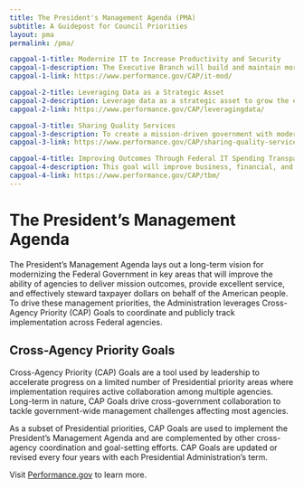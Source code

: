 ```yaml
---
title: The President's Management Agenda (PMA)
subtitle: A Guidepost for Council Priorities
layout: pma
permalink: /pma/

capgoal-1-title: Modernize IT to Increase Productivity and Security
capgoal-1-description: The Executive Branch will build and maintain more modern, secure, and resilient information technology (IT) to enhance mission delivery and productivity – driving value by increasing efficiencies of Government IT spending while potentially reducing costs, increasing efficiencies, and enhancing citizen engagement and satisfaction with the services we provide.
capgoal-1-link: https://www.performance.gov/CAP/it-mod/

capgoal-2-title: Leveraging Data as a Strategic Asset
capgoal-2-description: Leverage data as a strategic asset to grow the economy, increase the effectiveness of the Federal Government, facilitate oversight, and promote transparency.
capgoal-2-link: https://www.performance.gov/CAP/leveragingdata/

capgoal-3-title: Sharing Quality Services
capgoal-3-description: To create a mission-driven government with modern technology and services that enable the workforce to better serve the American taxpayer.
capgoal-3-link: https://www.performance.gov/CAP/sharing-quality-services/

capgoal-4-title: Improving Outcomes Through Federal IT Spending Transparency
capgoal-4-description: This goal will improve business, financial, and acquisition outcomes; enable Federal executives to make data-driven decisions and analyze trade-offs between cost, quality, and value of IT investments; reduce agency burden for reporting IT budget, spend, and performance data by automating the use of authoritative data sources; and enable IT benchmarking across Federal Government agencies and with other public and private sector organizations.
capgoal-4-link: https://www.performance.gov/CAP/tbm/
---
```


# The President’s Management Agenda #

The President’s Management Agenda lays out a long-term vision for modernizing the Federal Government in key areas that will improve the ability of agencies to deliver mission outcomes, provide excellent service, and effectively steward taxpayer dollars on behalf of the American people. To drive these management priorities, the Administration leverages Cross-Agency Priority (CAP) Goals to coordinate and publicly track implementation across Federal agencies.

## Cross-Agency Priority Goals ##

Cross-Agency Priority (CAP) Goals are a tool used by leadership to accelerate progress on a limited number of Presidential priority areas where implementation requires active collaboration among multiple agencies. Long-term in nature, CAP Goals drive cross-government collaboration to tackle government-wide management challenges affecting most agencies.

As a subset of Presidential priorities, CAP Goals are used to implement the President’s Management Agenda and are complemented by other cross-agency coordination and goal-setting efforts. CAP Goals are updated or revised every four years with each Presidential Administration’s term.

<!---HIDDEN TEXT IN CASE WE NEED TO REVERT TO PLAIN TEXT FORMAT

### Modernize IT to Increase Productivity and Security ###

**Goal Statement**
The Executive Branch will build and maintain more modern, secure, and resilient information technology (IT) to enhance mission delivery and productivity – driving value by increasing efficiencies of Government IT spending while potentially reducing costs, increasing efficiencies, and enhancing citizen engagement and satisfaction with the services we provide.

[Learn more about the IT Modernization CAP Goal here.](https://www.performance.gov/CAP/it-mod/)

### Leveraging Data as a Strategic Asset ###

**Goal Statement**
Leverage data as a strategic asset to grow the economy, increase the effectiveness of the Federal Government, facilitate oversight, and promote transparency.

[Learn more about the Data, Accountability and Transparency CAP Goal here.](https://www.performance.gov/CAP/leveragingdata/)

### Sharing Quality Services ###

**Goal Statement**
To create a mission-driven government with modern technology and services that enable the workforce to better serve the American taxpayer.

[Learn more about Sharing Quality Goals CAP Goal here.](https://www.performance.gov/CAP/sharing-quality-services/)

### Improving Outcomes Through Federal IT Spending Transparency ###

**Goal Statement**
This goal will improve business, financial, and acquisition outcomes; enable Federal executives to make data-driven decisions and analyze trade-offs between cost, quality, and value of IT investments; reduce agency burden for reporting IT budget, spend, and performance data by automating the use of authoritative data sources; and enable IT benchmarking across Federal Government agencies and with other public and private sector organizations.

[Learn more about the Federal IT Spending Transparency CAP Goal here.](https://www.performance.gov/CAP/tbm/)
-->


Visit [Performance.gov](https://www.performance.gov/) to learn more.
